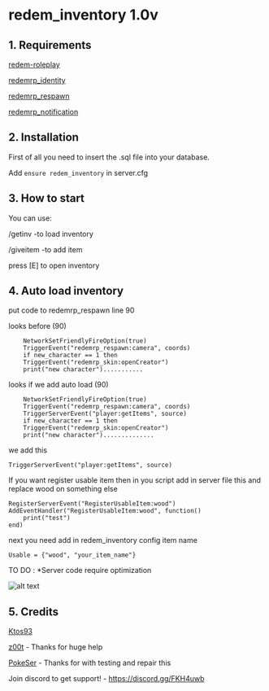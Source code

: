 # redem_inventory 1.0v

## 1. Requirements

[redem-roleplay](https://github.com/RedEM-RP/redem_roleplay/)

[redemrp_identity](https://github.com/RedEM-RP/redemrp_identity/)

[redemrp_respawn](https://github.com/RedEM-RP/redemrp_respawn/)

[redemrp_notification](https://github.com/Ktos93/redemrp_notification/)

## 2. Installation
First of all you need to insert the .sql file into your database.

Add ```ensure redem_inventory``` in server.cfg

## 3. How to start
You can use:

/getinv -to load inventory

/giveitem -to add item

press [E] to open inventory
## 4. Auto load inventory
put code to redemrp_respawn line 90

looks before (90)

```
	NetworkSetFriendlyFireOption(true)
	TriggerEvent("redemrp_respawn:camera", coords)
	if new_character == 1 then
	TriggerEvent("redemrp_skin:openCreator")
	print("new character")...........
```
 looks if we add auto load  (90)
```
	NetworkSetFriendlyFireOption(true)
	TriggerEvent("redemrp_respawn:camera", coords)
	TriggerServerEvent("player:getItems", source)
	if new_character == 1 then
	TriggerEvent("redemrp_skin:openCreator")
	print("new character")..............
```
we add this

```TriggerServerEvent("player:getItems", source)```

If you want register usable item then in you script add in server file this and replace wood on something else
```
RegisterServerEvent("RegisterUsableItem:wood")
AddEventHandler("RegisterUsableItem:wood", function()
    print("test")
end)
```
next you need add in redem_inventory config item name 

```Usable = {"wood", "your_item_name"}```

TO DO :
*Server code require optimization

![alt text](https://i.imgur.com/PxCRpBv.png)

## 5. Credits
[Ktos93](http://github.com/Ktos93)

[z00t](https://github.com/z00t) - Thanks for huge help

[PokeSer](https://github.com/PokeSer) - Thanks for with testing and repair this

Join discord to get support! - https://discord.gg/FKH4uwb
